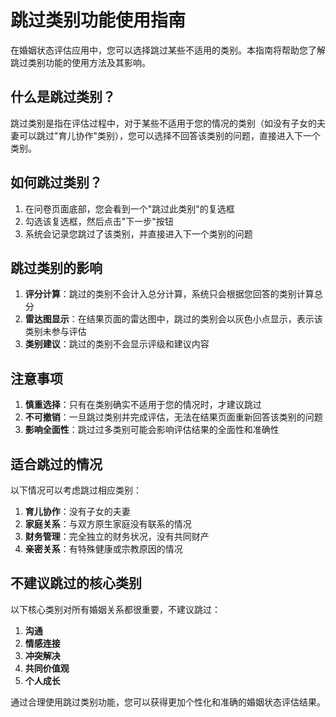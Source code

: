 # 跳过类别功能使用指南

在婚姻状态评估应用中，您可以选择跳过某些不适用的类别。本指南将帮助您了解跳过类别功能的使用方法及其影响。

## 什么是跳过类别？

跳过类别是指在评估过程中，对于某些不适用于您的情况的类别（如没有子女的夫妻可以跳过"育儿协作"类别），您可以选择不回答该类别的问题，直接进入下一个类别。

## 如何跳过类别？

1. 在问卷页面底部，您会看到一个"跳过此类别"的复选框
2. 勾选该复选框，然后点击"下一步"按钮
3. 系统会记录您跳过了该类别，并直接进入下一个类别的问题

## 跳过类别的影响

1. **评分计算**：跳过的类别不会计入总分计算，系统只会根据您回答的类别计算总分
2. **雷达图显示**：在结果页面的雷达图中，跳过的类别会以灰色小点显示，表示该类别未参与评估
3. **类别建议**：跳过的类别不会显示评级和建议内容

## 注意事项

1. **慎重选择**：只有在类别确实不适用于您的情况时，才建议跳过
2. **不可撤销**：一旦跳过类别并完成评估，无法在结果页面重新回答该类别的问题
3. **影响全面性**：跳过过多类别可能会影响评估结果的全面性和准确性

## 适合跳过的情况

以下情况可以考虑跳过相应类别：

1. **育儿协作**：没有子女的夫妻
2. **家庭关系**：与双方原生家庭没有联系的情况
3. **财务管理**：完全独立的财务状况，没有共同财产
4. **亲密关系**：有特殊健康或宗教原因的情况

## 不建议跳过的核心类别

以下核心类别对所有婚姻关系都很重要，不建议跳过：

1. **沟通**
2. **情感连接**
3. **冲突解决**
4. **共同价值观**
5. **个人成长**

通过合理使用跳过类别功能，您可以获得更加个性化和准确的婚姻状态评估结果。 